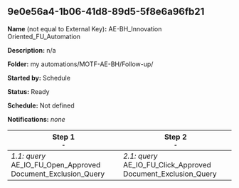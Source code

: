 ## 9e0e56a4-1b06-41d8-89d5-5f8e6a96fb21

**Name** (not equal to External Key)**:** AE-BH_Innovation Oriented_FU_Automation

**Description:** n/a

**Folder:** my automations/MOTF-AE-BH/Follow-up/

**Started by:** Schedule

**Status:** Ready

**Schedule:** Not defined

**Notifications:** _none_


| Step 1<br>_<small>-</small>_ | Step 2<br>_<small>-</small>_ |
| --- | --- |
| _1.1: query_<br>AE_IO_FU_Open_Approved Document_Exclusion_Query | _2.1: query_<br>AE_IO_FU_Click_Approved Document_Exclusion_Query |
